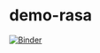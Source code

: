# demo-rasa

[![Binder](https://mybinder.org/badge_logo.svg)](https://mybinder.org/v2/gh/erikamaschio/demo-rasa/HEAD)



